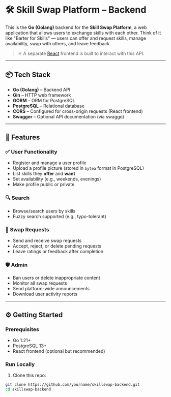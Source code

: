 # 🛠️ Skill Swap Platform – Backend

This is the **Go (Golang)** backend for the **Skill Swap Platform**, a web application that allows users to exchange skills with each other. Think of it like "Barter for Skills" — users can offer and request skills, manage availability, swap with others, and leave feedback.

> ⚛️ A separate [React](https://react.dev/) frontend is built to interact with this API.

---

## 📦 Tech Stack

- **Go (Golang)** – Backend API
- **Gin** – HTTP web framework
- **GORM** – ORM for PostgreSQL
- **PostgreSQL** – Relational database
- **CORS** – Configured for cross-origin requests (React frontend)
- **Swagger** – Optional API documentation (via swaggo)

---

## 🚀 Features

### ✅ User Functionality

- Register and manage a user profile
- Upload a profile picture (stored in `bytea` format in PostgreSQL)
- List skills they **offer** and **want**
- Set availability (e.g., weekends, evenings)
- Make profile public or private

### 🔍 Search

- Browse/search users by skills
- Fuzzy search supported (e.g., typo-tolerant)

### 🔁 Swap Requests

- Send and receive swap requests
- Accept, reject, or delete pending requests
- Leave ratings or feedback after completion

### 🛡️ Admin

- Ban users or delete inappropriate content
- Monitor all swap requests
- Send platform-wide announcements
- Download user activity reports

---

## ⚙️ Getting Started

### Prerequisites

- Go 1.21+
- PostgreSQL 13+
- React frontend (optional but recommended)

### Run Locally

1. Clone this repo:

```bash
git clone https://github.com/yourname/skillswap-backend.git
cd skillswap-backend

